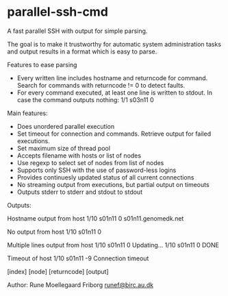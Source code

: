 parallel-ssh-cmd
================

A fast parallel SSH with output for simple parsing.

The goal is to make it trustworthy for automatic system administration tasks and output results in a format which is easy to parse.

Features to ease parsing
 - Every written line includes hostname and returncode for command. Search for commands with returncode != 0 to detect faults.
 - For every command executed, at least one line is written to stdout. In case the command outputs nothing:
        1/1  s03n11         0  

Main features:
 - Does unordered parallel execution
 - Set timeout for connection and commands. Retrieve output for failed executions.
 - Set maximum size of thread pool
 - Accepts filename with hosts or list of nodes
 - Use regexp to select set of nodes from list of nodes
 - Supports only SSH with the use of password-less logins
 - Provides continuesly updated status of all current connections
 - No streaming output from executions, but partial output on timeouts
 - Outputs stderr to stderr and stdout to stdout

Outputs:

Hostname output from host
  1/10    s01n11    0    s01n11.genomedk.net

No output from host
  1/10    s01n11    0    

Multiple lines output from host
  1/10    s01n11    0    Updating...
  1/10    s01n11    0    DONE

Timeout of host
  1/10    s01n11    -9  Connection timeout

[index]  [node]  [returncode]  [output]

Author: Rune Moellegaard Friborg <runef@birc.au.dk>


